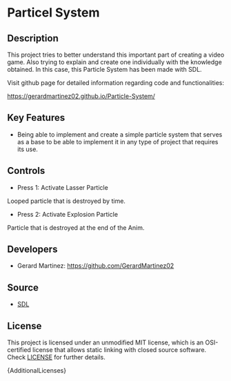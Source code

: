 # Particel System

## Description

This project tries to better understand this important part of creating a video game. Also trying to explain and create one individually with the knowledge obtained.
In this case, this Particle System has been made with SDL.

Visit github page for detailed information regarding code and functionalities:

https://gerardmartinez02.github.io/Particle-System/


## Key Features

- Being able to implement and create a simple particle system that serves as a base to be able to implement it in any type of project that requires its use.
 
## Controls

  - Press 1: Activate Lasser Particle
 
 Looped particle that is destroyed by time.
 
 - Press 2: Activate Explosion Particle
 
 Particle that is destroyed at the end of the Anim.

## Developers

- Gerard Martinez: https://github.com/GerardMartinez02

## Source

- [SDL](https://www.libsdl.org/projects/SDL/)

## License

This project is licensed under an unmodified MIT license, which is an OSI-certified license that allows static linking with closed source software. Check [LICENSE](LICENSE) for further details.

{AdditionalLicenses}
